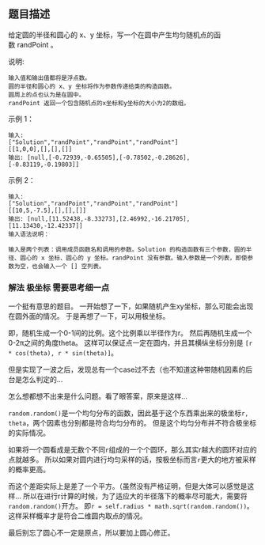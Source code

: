 ## 题目描述
给定圆的半径和圆心的 x、y 坐标，写一个在圆中产生均匀随机点的函数 randPoint 。

说明:
```
输入值和输出值都将是浮点数。
圆的半径和圆心的 x、y 坐标将作为参数传递给类的构造函数。
圆周上的点也认为是在圆中。
randPoint 返回一个包含随机点的x坐标和y坐标的大小为2的数组。
```
示例 1：
```
输入: 
["Solution","randPoint","randPoint","randPoint"]
[[1,0,0],[],[],[]]
输出: [null,[-0.72939,-0.65505],[-0.78502,-0.28626],[-0.83119,-0.19803]]
```
示例 2：
```
输入: 
["Solution","randPoint","randPoint","randPoint"]
[[10,5,-7.5],[],[],[]]
输出: [null,[11.52438,-8.33273],[2.46992,-16.21705],[11.13430,-12.42337]]
输入语法说明：

输入是两个列表：调用成员函数名和调用的参数。Solution 的构造函数有三个参数，圆的半径、圆心的 x 坐标、圆心的 y 坐标。randPoint 没有参数。输入参数是一个列表，即使参数为空，也会输入一个 [] 空列表。
```

### 解法 极坐标 需要思考细一点
一个挺有意思的题目。
一开始想了一下，如果随机产生xy坐标，那么可能会出现在圆外面的情况。
于是再想了一下，可以用极坐标。

即，随机生成一个0-1间的比例。这个比例乘以半径作为r。
然后再随机生成一个0-2π之间的角度theta。
这样可以保证点一定在圆内，并且其横纵坐标分别是
`[r * cos(theta), r * sin(theta)]`。

但是实现了一波之后，发现总有一个case过不去（也不知道这种带随机因素的后台是怎么判定的…

怎么想都想不出来是什么问题。看了眼答案，原来是这样…

`random.random()`是一个均匀分布的函数，因此基于这个东西乘出来的极坐标`r, theta`，两个因素也分别都是符合均匀分布的。
但是这个均匀分布并不符合极坐标的实际情况。

如果将一个圆看成是无数个不同`r`组成的一个个圆环，那么其实r越大的圆环对应的点就越多。
所以如果对圆内进行均匀采样的话，按极坐标而言`r`更大的地方被采样的概率更高。

而这个差距实际上是差了一个平方。（虽然没有严格证明，但是大体可以感觉是这样…
所以在进行r计算的时候，为了适应大的半径落下的概率尽可能大，需要将`random.random()`开方。
即`r = self.radius * math.sqrt(random.random())`。这样采样概率才是符合二维圆内取点的情况。

最后别忘了圆心不一定是原点，所以要加上圆心修正。